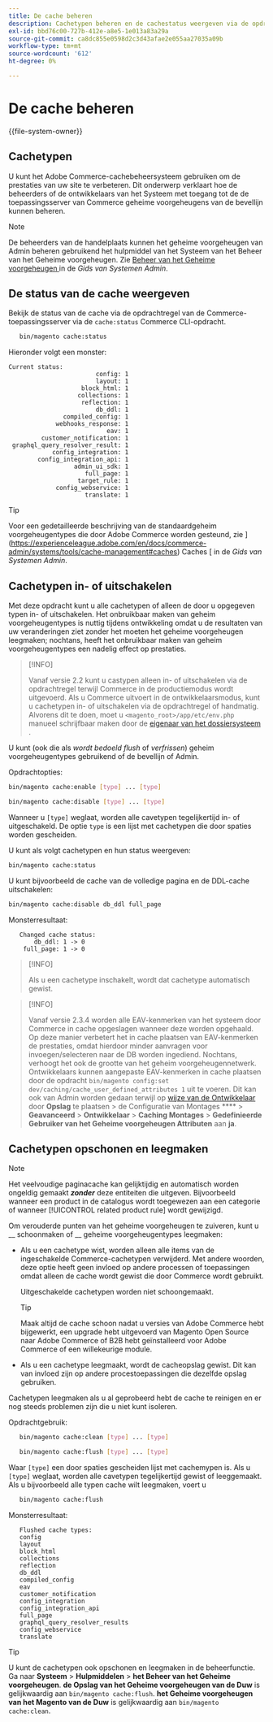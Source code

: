 ```yaml
---
title: De cache beheren
description: Cachetypen beheren en de cachestatus weergeven via de opdrachtregel met Commerce CLI
exl-id: bbd76c00-727b-412e-a8e5-1e013a83a29a
source-git-commit: ca8dc855e0598d2c3d43afae2e055aa27035a09b
workflow-type: tm+mt
source-wordcount: '612'
ht-degree: 0%

---
```


# De cache beheren

{{file-system-owner}}

## Cachetypen

U kunt het Adobe Commerce-cachebeheersysteem gebruiken om de prestaties van uw site te verbeteren. Dit onderwerp verklaart hoe de beheerders of de ontwikkelaars van het Systeem met toegang tot de de toepassingsserver van Commerce geheime voorgeheugens van de bevellijn kunnen beheren.

>[!NOTE]
>
>
>De beheerders van de handelplaats kunnen het geheime voorgeheugen van Admin beheren gebruikend het hulpmiddel van het Systeem van het Beheer van het Geheime voorgeheugen. Zie [ Beheer van het Geheime voorgeheugen ](https://experienceleague.adobe.com/en/docs/commerce-admin/systems/tools/cache-management) in de _Gids van Systemen Admin_.


## De status van de cache weergeven

Bekijk de status van de cache via de opdrachtregel van de Commerce-toepassingsserver via de `cache:status` Commerce CLI-opdracht.

```bash
   bin/magento cache:status
```

<!-- where `--bootstrap=` is a URL-encoded associative array of Commerce [application bootstrap parameters](../bootstrap/set-parameters.md) and values. -->

Hieronder volgt een monster:

```
Current status:
                        config: 1
                        layout: 1
                    block_html: 1
                   collections: 1
                    reflection: 1
                        db_ddl: 1
               compiled_config: 1
             webhooks_response: 1
                           eav: 1
         customer_notification: 1
 graphql_query_resolver_result: 1
            config_integration: 1
        config_integration_api: 1
                  admin_ui_sdk: 1
                     full_page: 1
                   target_rule: 1
             config_webservice: 1
                     translate: 1
```

>[!TIP]
>
>Voor een gedetailleerde beschrijving van de standaardgeheim voorgeheugentypes die door Adobe Commerce worden gesteund, zie ](https://experienceleague.adobe.com/en/docs/commerce-admin/systems/tools/cache-management#caches) Caches [ in de _Gids van Systemen Admin_.


## Cachetypen in- of uitschakelen

Met deze opdracht kunt u alle cachetypen of alleen de door u opgegeven typen in- of uitschakelen. Het onbruikbaar maken van geheim voorgeheugentypes is nuttig tijdens ontwikkeling omdat u de resultaten van uw veranderingen ziet zonder het moeten het geheime voorgeheugen leegmaken; nochtans, heeft het onbruikbaar maken van geheim voorgeheugentypes een nadelig effect op prestaties.

>[!INFO]
>
>Vanaf versie 2.2 kunt u castypen alleen in- of uitschakelen via de opdrachtregel terwijl Commerce in de productiemodus wordt uitgevoerd. Als u Commerce uitvoert in de ontwikkelaarsmodus, kunt u cachetypen in- of uitschakelen via de opdrachtregel of handmatig. Alvorens dit te doen, moet u `<magento_root>/app/etc/env.php` manueel schrijfbaar maken door de [ eigenaar van het dossiersysteem ](../../installation/prerequisites/file-system/overview.md).

U kunt (ook die als _wordt bedoeld flush_ of _verfrissen_) geheim voorgeheugentypes gebruikend of de bevellijn of Admin.

Opdrachtopties:

```bash
bin/magento cache:enable [type] ... [type]
```

```bash
bin/magento cache:disable [type] ... [type]
```

Wanneer u `[type]` weglaat, worden alle cavetypen tegelijkertijd in- of uitgeschakeld. De optie `type` is een lijst met cachetypen die door spaties worden gescheiden.

<!-- `--bootstrap=` is a URL-encoded associative array of Commerce [application bootstrap parameters](../bootstrap/set-parameters.md#bootstrap-parameters) and values. -->

U kunt als volgt cachetypen en hun status weergeven:

```bash
bin/magento cache:status
```

U kunt bijvoorbeeld de cache van de volledige pagina en de DDL-cache uitschakelen:

```bash
bin/magento cache:disable db_ddl full_page
```

Monsterresultaat:

```
   Changed cache status:
       db_ddl: 1 -> 0
    full_page: 1 -> 0
```

>[!INFO]
>
>Als u een cachetype inschakelt, wordt dat cachetype automatisch gewist.

>[!INFO]
>
>Vanaf versie 2.3.4 worden alle EAV-kenmerken van het systeem door Commerce in cache opgeslagen wanneer deze worden opgehaald. Op deze manier verbetert het in cache plaatsen van EAV-kenmerken de prestaties, omdat hierdoor minder aanvragen voor invoegen/selecteren naar de DB worden ingediend. Nochtans, verhoogt het ook de grootte van het geheim voorgeheugennetwerk. Ontwikkelaars kunnen aangepaste EAV-kenmerken in cache plaatsen door de opdracht `bin/magento config:set dev/caching/cache_user_defined_attributes 1` uit te voeren. Dit kan ook van Admin worden gedaan terwijl op [ wijze van de Ontwikkelaar ](../bootstrap/application-modes.md) door **Opslag** te plaatsen > de Configuratie van Montages **** > **Geavanceerd** > **Ontwikkelaar** > **Caching Montages** > **Gedefinieerde Gebruiker van het Geheime voorgeheugen Attributen** aan **ja**.

## Cachetypen opschonen en leegmaken

>[!NOTE]
>
>Het veelvoudige paginacache kan gelijktijdig en automatisch worden ongeldig gemaakt **_zonder_** deze entiteiten die uitgeven. Bijvoorbeeld wanneer een product in de catalogus wordt toegewezen aan een categorie of wanneer [!UICONTROL related product rule] wordt gewijzigd.

Om verouderde punten van het geheime voorgeheugen te zuiveren, kunt u __ schoonmaken of __ geheime voorgeheugentypes leegmaken:

- Als u een cachetype wist, worden alleen alle items van de ingeschakelde Commerce-cachetypen verwijderd. Met andere woorden, deze optie heeft geen invloed op andere processen of toepassingen omdat alleen de cache wordt gewist die door Commerce wordt gebruikt.

  Uitgeschakelde cachetypen worden niet schoongemaakt.

  >[!TIP]
  >
  >Maak altijd de cache schoon nadat u versies van Adobe Commerce hebt bijgewerkt, een upgrade hebt uitgevoerd van Magento Open Source naar Adobe Commerce of B2B hebt geïnstalleerd voor Adobe Commerce of een willekeurige module.

- Als u een cachetype leegmaakt, wordt de cacheopslag gewist. Dit kan van invloed zijn op andere procestoepassingen die dezelfde opslag gebruiken.

Cachetypen leegmaken als u al geprobeerd hebt de cache te reinigen en er nog steeds problemen zijn die u niet kunt isoleren.

Opdrachtgebruik:

```bash
   bin/magento cache:clean [type] ... [type]
```

```bash
   bin/magento cache:flush [type] ... [type]
```

Waar `[type]` een door spaties gescheiden lijst met cachemypen is. Als u `[type]` weglaat, worden alle cavetypen tegelijkertijd gewist of leeggemaakt. Als u bijvoorbeeld alle typen cache wilt leegmaken, voert u

```bash
   bin/magento cache:flush
```

Monsterresultaat:

```
   Flushed cache types:
   config
   layout
   block_html
   collections
   reflection
   db_ddl
   compiled_config
   eav
   customer_notification
   config_integration
   config_integration_api
   full_page
   graphql_query_resolver_results
   config_webservice
   translate
```

>[!TIP]
>
>U kunt de cachetypen ook opschonen en leegmaken in de beheerfunctie. Ga naar **Systeem** > **Hulpmiddelen** > **het Beheer van het Geheime voorgeheugen**. **de Opslag van het Geheime voorgeheugen van de Duw** is gelijkwaardig aan `bin/magento cache:flush`. **het Geheime voorgeheugen van het Magento van de Duw** is gelijkwaardig aan `bin/magento cache:clean`.
